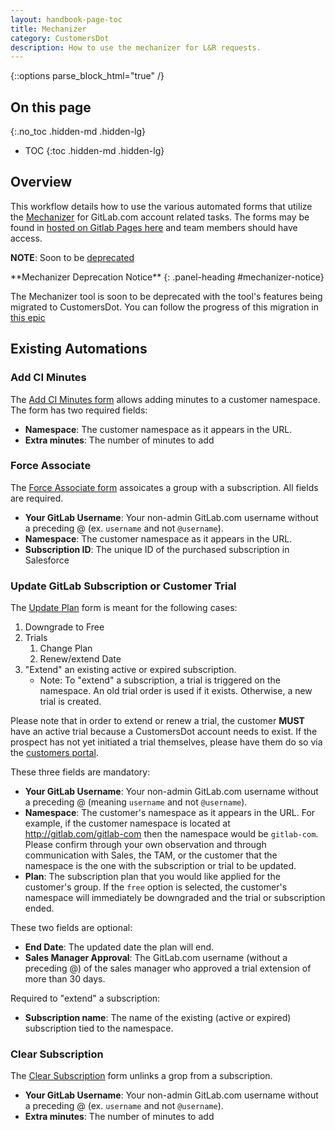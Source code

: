 ```yaml
---
layout: handbook-page-toc
title: Mechanizer 
category: CustomersDot
description: How to use the mechanizer for L&R requests. 
---
```


{::options parse_block_html="true" /}

## On this page
{:.no_toc .hidden-md .hidden-lg}

- TOC
{:toc .hidden-md .hidden-lg}

## Overview

This workflow details how to use the various automated forms that utilize the [Mechanizer](https://gitlab.com/gitlab-com/support/toolbox/mechanizer) for GitLab.com account related tasks.  The forms may be found in [hosted on Gitlab Pages here](https://gitlab-com.gitlab.io/support/toolbox/forms_processor/LR/) and team members should have access.

<i class="fas fa-exclamation-triangle color-orange"></i> **NOTE**: Soon to be [deprecated](#mechanizer-notice)

<div class="panel panel-gitlab-orange">
**Mechanizer Deprecation Notice**
{: .panel-heading #mechanizer-notice}
<div class="panel-body">

The Mechanizer tool is soon to be deprecated with the tool's features being migrated to CustomersDot.
You can follow the progress of this migration in [this epic](https://gitlab.com/groups/gitlab-org/-/epics/6828)

</div>
</div>

## Existing Automations

### Add CI Minutes

The [Add CI Minutes form](https://gitlab-com.gitlab.io/support/toolbox/forms_processor/LR/extra_minutes.html) allows adding minutes to a customer namespace. The form has two required fields:

- **Namespace**: The customer namespace as it appears in the URL.
- **Extra minutes**: The number of minutes to add

### Force Associate

The [Force Associate form](https://gitlab-com.gitlab.io/support/toolbox/forms_processor/LR/force_associate.html) assoicates a group with a subscription. All fields are required.

- **Your GitLab Username**: Your non-admin GitLab.com username without a preceding @ (ex. `username` and not `@username`).
- **Namespace**: The customer namespace as it appears in the URL.
- **Subscription ID**: The unique ID of the purchased subscription in Salesforce

### Update GitLab Subscription or Customer Trial

The [Update Plan](https://gitlab-com.gitlab.io/support/toolbox/forms_processor/LR/update_gitlab_plan.html) form is meant for the following cases:

1. Downgrade to Free
1. Trials
    1. Change Plan
    1. Renew/extend Date
1. "Extend" an existing active or expired subscription.
    - Note: To "extend" a subscription, a trial is triggered on the namespace. An old trial order is used if it exists. Otherwise, a new trial is created.

Please note that in order to extend or renew a trial, the customer **MUST** have an active trial because a CustomersDot account needs to exist.  If the prospect has not yet initiated a trial themselves, please have them do so via the [customers portal](https://customers.gitlab.com/trials/new?gl_com=true).

These three fields are mandatory:

- **Your GitLab Username**: Your non-admin GitLab.com username without a preceding @ (meaning `username` and not `@username`).
- **Namespace**: The customer's namespace as it appears in the URL.  For example, if the customer namespace is located at http://gitlab.com/gitlab-com then the namespace would be `gitlab-com`. Please confirm through your own observation and through communication with Sales, the TAM, or the customer that the namespace is the one with the subscription or trial to be updated.
- **Plan**: The subscription plan that you would like applied for the customer's group.  If the `free` option is selected, the customer's namespace will immediately be downgraded and the trial or subscription ended.

These two fields are optional:

- **End Date**: The updated date the plan will end.
- **Sales Manager Approval**: The GitLab.com username (without a preceding @) of the sales manager who approved a trial extension of more than 30 days.

Required to "extend" a subscription:

- **Subscription name**: The name of the existing (active or expired) subscription tied to the namespace.

### Clear Subscription
The [Clear Subscription](https://gitlab-com.gitlab.io/support/toolbox/forms_processor/LR/clear_subscription.html) form unlinks a grop from a subscription.

- **Your GitLab Username**: Your non-admin GitLab.com username without a preceding @ (ex. `username` and not `@username`).
- **Extra minutes**: The number of minutes to add
